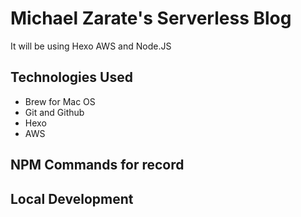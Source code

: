 
# Michael Zarate's Serverless Blog

It will be using Hexo AWS and Node.JS 


## Technologies Used
- Brew for Mac OS
- Git and Github
- Hexo
- AWS



## NPM Commands for record



## Local Development





